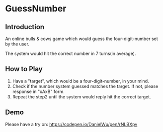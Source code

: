 # GuessNumber

## Introduction
An online bulls & cows game which would guess the four-digit-number set by the user.

The system would hit the correct number in 7 turns(in average).

## How to Play
1. Have a "target", which would be a four-digit-number, in your mind.
2. Check if the number system guessed matches the target. If not, please response in "xAxB" form.
3. Repeat the step2 until the system would reply hit the correct target.

## Demo
Please have a try on: https://codepen.io/DanielWu/pen/rNLBXpv
